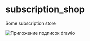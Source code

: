 # subscription_shop
Some subscription store

![Приложение подписок drawio](https://github.com/user-attachments/assets/ae3a7e2b-1a76-4ee7-b41f-c2b20fcfb108)

